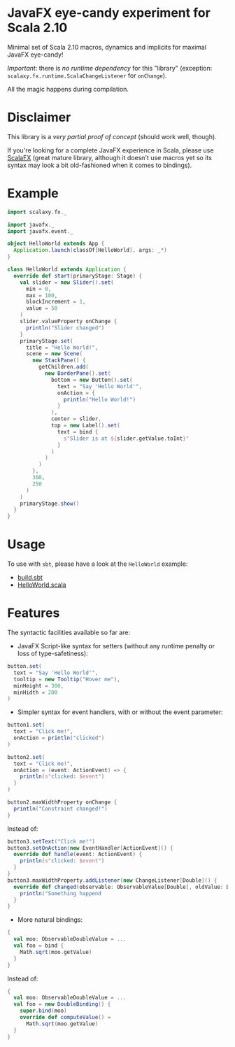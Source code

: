 # JavaFX eye-candy experiment for Scala 2.10

Minimal set of Scala 2.10 macros, dynamics and implicits for maximal JavaFX eye-candy!

*Important*: there is _no runtime dependency_ for this "library" (exception: `scalaxy.fx.runtime.ScalaChangeListener` for `onChange`).

All the magic happens during compilation.

# Disclaimer

This library is a _very partial proof of concept_ (should work well, though).

If you're looking for a complete JavaFX experience in Scala, please use [ScalaFX](http://code.google.com/p/scalafx/) (great mature library, although it doesn't use macros yet so its syntax may look a bit old-fashioned when it comes to bindings).

# Example

```scala
import scalaxy.fx._

import javafx._
import javafx.event._

object HelloWorld extends App {
  Application.launch(classOf[HelloWorld], args: _*)
}

class HelloWorld extends Application {
  override def start(primaryStage: Stage) {
    val slider = new Slider().set(
      min = 0,
      max = 100,
      blockIncrement = 1,
      value = 50
    )
    slider.valueProperty onChange {
      println("Slider changed")
    }
    primaryStage.set(
      title = "Hello World!",
      scene = new Scene(
        new StackPane() {
          getChildren.add(
            new BorderPane().set(
              bottom = new Button().set(
                text = "Say 'Hello World'",
                onAction = {
                  println("Hello World!")
                }
              ),
              center = slider,
              top = new Label().set(
                text = bind {
                  s"Slider is at ${slider.getValue.toInt}"
                }
              )
            )
          )
        }, 
        300, 
        250
      )
    )
    primaryStage.show()
  }
}
```
    
# Usage

To use with `sbt`, please have a look at the `HelloWorld` example:
- [build.sbt](https://github.com/ochafik/Scalaxy/blob/master/Fx/Test/build.sbt)
- [HelloWorld.scala](https://github.com/ochafik/Scalaxy/blob/master/Fx/Test/HelloWorld.scala)
    
# Features

The syntactic facilities available so far are:
- JavaFX Script-like syntax for setters (without any runtime penalty or loss of type-safetiness): 

```scala
button.set(
  text = "Say 'Hello World'",
  tooltip = new Tooltip("Hover me"),
  minHeight = 300,
  minHidth = 200
)
```
      
- Simpler syntax for event handlers, with or without the event parameter:
```scala
button1.set(
  text = "Click me!",
  onAction = println("clicked")
)

button2.set(
  text = "Click me!",
  onAction = (event: ActionEvent) => {
    println(s"clicked: $event")
  }
)

button2.maxWidthProperty onChange {
  println("Constraint changed!")
}
```
        
  Instead of:
```scala
button3.setText("Click me!")
button3.setOnAction(new EventHandler[ActionEvent]() {
  override def handle(event: ActionEvent) {
    println(s"clicked: $event")
  }
}
button3.maxWidthProperty.addListener(new ChangeListener[Double]() {
  override def changed(observable: ObservableValue[Double], oldValue: Double, newValue: Double) {
    println("Something happend
  }
}
```
        
- More natural bindings:
```scala
{
  val moo: ObservableDoubleValue = ...
  val foo = bind {
    Math.sqrt(moo.getValue)
  }
}
```
        
  Instead of:
```scala
{
  val moo: ObservableDoubleValue = ...
  val foo = new DoubleBinding() {
    super.bind(moo)
    override def computeValue() = 
      Math.sqrt(moo.getValue)
  }
}
```
